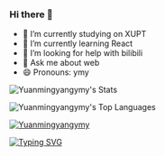 ### Hi there 👋
- 🔭 I’m currently studying on XUPT 
- 🌱 I’m currently learning React
- 🤔 I’m looking for help with bilibili
- 💬 Ask me about web
- 😄 Pronouns: ymy



![Yuanmingyangymy's Stats](https://github-readme-stats.vercel.app/api?username=Yuanmingyangymy&theme=react&show_icons=true&hide_border=true&count_private=true)

![Yuanmingyangymy's Top Languages](https://github-readme-stats.vercel.app/api/top-langs/?username=Yuanmingyangymy&theme=react&show_icons=true&hide_border=true&layout=compact)

[![Yuanmingyangymy](https://github-profile-trophy.vercel.app/?username=Yuanmingyangymy)](https://github.com/ryo-ma/github-profile-trophy)

[![Typing SVG](https://readme-typing-svg.demolab.com/?lines=First+line+of+text;Second+line+of+text)](https://git.io/typing-svg)
<!--
**Yuanmingyangymy/Yuanmingyangymy** is a ✨ _special_ ✨ repository because its `README.md` (this file) appears on your GitHub profile.

Here are some ideas to get you started:

- 🔭 I’m currently working on ...
- 🌱 I’m currently learning ...
- 👯 I’m looking to collaborate on ...
- 🤔 I’m looking for help with ...
- 💬 Ask me about ...
- 📫 How to reach me: ...
- 😄 Pronouns: ...
- ⚡ Fun fact: ...
-->
